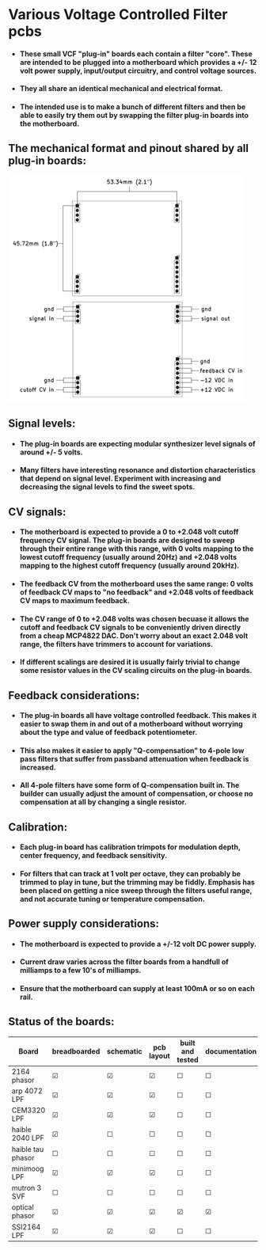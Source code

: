 # Various Voltage Controlled Filter pcbs

- #### These small VCF "plug-in" boards each contain a filter "core". These are intended to be plugged into a motherboard which provides a +/- 12 volt power supply, input/output circuitry, and control voltage sources.
- #### They all share an identical mechanical and electrical format. 
- #### The intended use is to make a bunch of different filters and then be able to easily try them out by swapping the filter plug-in boards into the motherboard.

## The mechanical format and pinout shared by all plug-in boards:
![](assets/standard_format.png)

## Signal levels:
- #### The plug-in boards are expecting modular synthesizer level signals of around +/- 5 volts. 
- #### Many filters have interesting resonance and distortion characteristics that depend on signal level. Experiment with increasing and decreasing the signal levels to find the sweet spots.

## CV signals:
- #### The motherboard is expected to provide a 0 to +2.048 volt cutoff frequency CV signal. The plug-in boards are designed to sweep through their entire range with this range, with 0 volts mapping to the lowest cutoff frequency (usually around 20Hz) and +2.048 volts mapping to the highest cutoff frequency (usually around 20kHz).
- #### The feedback CV from the motherboard uses the same range: 0 volts of feedback CV maps to "no feedback" and +2.048 volts of feedback CV maps to maximum feedback.
- #### The CV range of 0 to +2.048 volts was chosen becuase it allows the cutoff and feedback CV signals to be conveniently driven directly from a cheap MCP4822 DAC. Don't worry about an exact 2.048 volt range, the filters have trimmers to account for variations.
- #### If different scalings are desired it is usually fairly trivial to change some resistor values in the CV scaling circuits on the plug-in boards.

## Feedback considerations:
- #### The plug-in boards all have voltage controlled feedback. This makes it easier to swap them in and out of a motherboard without worrying about the type and value of feedback potentiometer. 
- #### This also makes it easier to apply "Q-compensation" to 4-pole low pass filters that suffer from passband attenuation when feedback is increased. 
- #### All 4-pole filters have some form of Q-compensation built in. The builder can usually adjust the amount of compensation, or choose no compensation at all by changing a single resistor.

## Calibration:
- #### Each plug-in board has calibration trimpots for modulation depth, center frequency, and feedback sensitivity.
- #### For filters that can track at 1 volt per octave, they can probably be trimmed to play in tune, but the trimming may be fiddly. Emphasis has been placed on getting a nice sweep through the filters useful range, and not accurate tuning or temperature compensation.

## Power supply considerations:
- #### The motherboard is expected to provide a +/-12 volt DC power supply.
- #### Current draw varies across the filter boards from a handfull of milliamps to a few 10's of milliamps. 
- #### Ensure that the motherboard can supply at least 100mA or so on each rail.

## Status of the boards:

Board | breadboarded | schematic | pcb layout | built and tested | documentation
------|--------------|-----------|------------|------------------|---------------
2164 phasor       | &#9745; | &#9745; | &#9745; | &#9744; | &#9744; 
arp 4072 LPF      | &#9745; | &#9745; | &#9745; | &#9744; | &#9744; 
CEM3320 LPF       | &#9745; | &#9745; | &#9745; | &#9744; | &#9744; 
haible 2040 LPF   | &#9745; | &#9744; | &#9744; | &#9744; | &#9744; 
haible tau phasor | &#9744; | &#9744; | &#9744; | &#9744; | &#9744; 
minimoog LPF      | &#9745; | &#9745; | &#9745; | &#9744; | &#9744; 
mutron 3 SVF      | &#9744; | &#9744; | &#9744; | &#9744; | &#9744; 
optical phasor    | &#9745; | &#9745; | &#9745; | &#9745; | &#9745; 
SSI2164 LPF       | &#9745; | &#9745; | &#9745; | &#9744; | &#9744; 